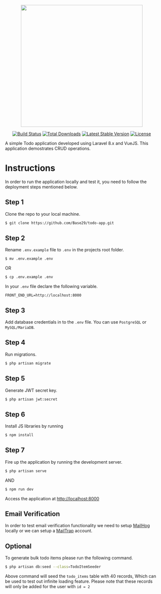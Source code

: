<p align="center"><a href="https://laravel.com" target="_blank"><img src="https://raw.githubusercontent.com/laravel/art/master/logo-lockup/5%20SVG/2%20CMYK/1%20Full%20Color/laravel-logolockup-cmyk-red.svg" width="400"></a></p>

<p align="center">
<a href="https://travis-ci.org/laravel/framework"><img src="https://travis-ci.org/laravel/framework.svg" alt="Build Status"></a>
<a href="https://packagist.org/packages/laravel/framework"><img src="https://img.shields.io/packagist/dt/laravel/framework" alt="Total Downloads"></a>
<a href="https://packagist.org/packages/laravel/framework"><img src="https://img.shields.io/packagist/v/laravel/framework" alt="Latest Stable Version"></a>
<a href="https://packagist.org/packages/laravel/framework"><img src="https://img.shields.io/packagist/l/laravel/framework" alt="License"></a>
</p>

A simple Todo application developed using Laravel 8.x and VueJS. This application demostrates CRUD operations.

# Instructions

In order to run the application locally and test it, you need to follow the deployment steps mentioned below.

## Step 1

Clone the repo to your local machine.

```bash
$ git clone https://github.com/Base29/todo-app.git
```

## Step 2

Rename `.env.example` file to `.env` in the projects root folder.

```bash
$ mv .env.example .env
```

OR

```bash
$ cp .env.example .env
```

In your `.env` file declare the following variable.

```
FRONT_END_URL=http://localhost:8000
```

## Step 3

Add database credentials in to the `.env` file. You can use `PostgreSQL` or `MySQL/MariaDB`.

## Step 4

Run migrations.

```bash
$ php artisan migrate
```

## Step 5

Generate JWT secret key.

```bash
$ php artisan jwt:secret
```

## Step 6

Install JS libraries by running

```bash
$ npm install
```

## Step 7

Fire up the application by running the development server.

```bash
$ php artisan serve
```

AND

```bash
$ npm run dev
```

Access the application at <http://localhost:8000>

## Email Verification

In order to test email verification functionality we need to setup [MailHog](https://github.com/mailhog/MailHog) locally or we can setup a [MailTrap](https://mailtrap.io/) account.

## Optional

To generate bulk todo items please run the following command.

```bash
$ php artisan db:seed --class=TodoItemSeeder
```

Above command will seed the `todo_items` table with 40 records, Which can be used to test out infinite loading feature. Please note that these records will only be added for the user with `id = 2`
